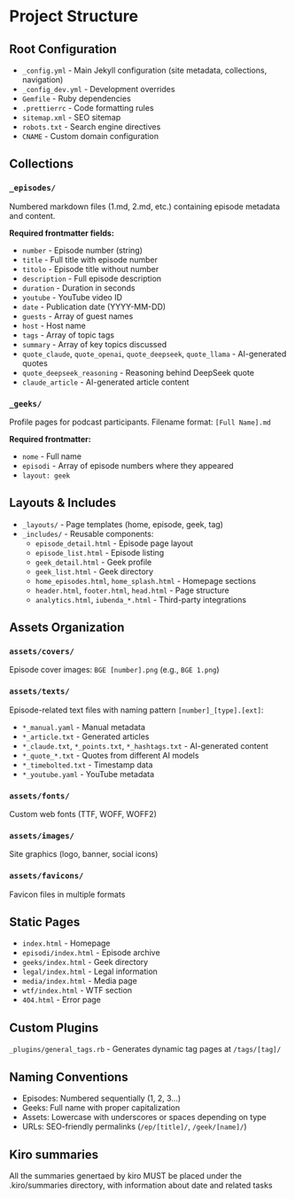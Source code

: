 # Project Structure

## Root Configuration

- `_config.yml` - Main Jekyll configuration (site metadata, collections, navigation)
- `_config_dev.yml` - Development overrides
- `Gemfile` - Ruby dependencies
- `.prettierrc` - Code formatting rules
- `sitemap.xml` - SEO sitemap
- `robots.txt` - Search engine directives
- `CNAME` - Custom domain configuration

## Collections

### `_episodes/`
Numbered markdown files (1.md, 2.md, etc.) containing episode metadata and content.

**Required frontmatter fields:**
- `number` - Episode number (string)
- `title` - Full title with episode number
- `titolo` - Episode title without number
- `description` - Full episode description
- `duration` - Duration in seconds
- `youtube` - YouTube video ID
- `date` - Publication date (YYYY-MM-DD)
- `guests` - Array of guest names
- `host` - Host name
- `tags` - Array of topic tags
- `summary` - Array of key topics discussed
- `quote_claude`, `quote_openai`, `quote_deepseek`, `quote_llama` - AI-generated quotes
- `quote_deepseek_reasoning` - Reasoning behind DeepSeek quote
- `claude_article` - AI-generated article content

### `_geeks/`
Profile pages for podcast participants. Filename format: `[Full Name].md`

**Required frontmatter:**
- `nome` - Full name
- `episodi` - Array of episode numbers where they appeared
- `layout: geek`

## Layouts & Includes

- `_layouts/` - Page templates (home, episode, geek, tag)
- `_includes/` - Reusable components:
  - `episode_detail.html` - Episode page layout
  - `episode_list.html` - Episode listing
  - `geek_detail.html` - Geek profile
  - `geek_list.html` - Geek directory
  - `home_episodes.html`, `home_splash.html` - Homepage sections
  - `header.html`, `footer.html`, `head.html` - Page structure
  - `analytics.html`, `iubenda_*.html` - Third-party integrations

## Assets Organization

### `assets/covers/`
Episode cover images: `BGE [number].png` (e.g., `BGE 1.png`)

### `assets/texts/`
Episode-related text files with naming pattern `[number]_[type].[ext]`:
- `*_manual.yaml` - Manual metadata
- `*_article.txt` - Generated articles
- `*_claude.txt`, `*_points.txt`, `*_hashtags.txt` - AI-generated content
- `*_quote_*.txt` - Quotes from different AI models
- `*_timebolted.txt` - Timestamp data
- `*_youtube.yaml` - YouTube metadata

### `assets/fonts/`
Custom web fonts (TTF, WOFF, WOFF2)

### `assets/images/`
Site graphics (logo, banner, social icons)

### `assets/favicons/`
Favicon files in multiple formats

## Static Pages

- `index.html` - Homepage
- `episodi/index.html` - Episode archive
- `geeks/index.html` - Geek directory
- `legal/index.html` - Legal information
- `media/index.html` - Media page
- `wtf/index.html` - WTF section
- `404.html` - Error page

## Custom Plugins

`_plugins/general_tags.rb` - Generates dynamic tag pages at `/tags/[tag]/`

## Naming Conventions

- Episodes: Numbered sequentially (1, 2, 3...)
- Geeks: Full name with proper capitalization
- Assets: Lowercase with underscores or spaces depending on type
- URLs: SEO-friendly permalinks (`/ep/[title]/`, `/geek/[name]/`)

## Kiro summaries
All the summaries genertaed by kiro MUST be placed under the .kiro/summaries directory, with information about date and related tasks